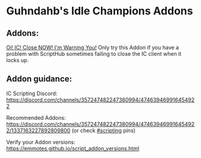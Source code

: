 # Guhndahb's Idle Champions Addons
## Addons:
[Oi! IC! Close NOW! I'm Warning You!](https://github.com/Guhndahb/IC_Addons/tree/main/IC_Oi_IC_CloseNow_ImWarningYou_Extra)
Only try this Addon if you have a problem with ScriptHub sometimes failing to close the IC client when it locks up.
## Addon guidance:
IC Scripting Discord:
https://discord.com/channels/357247482247380994/474639469916454922

Recommended Addons:
https://discord.com/channels/357247482247380994/474639469916454922/1337163227892809800 (or check [#scripting](https://discord.com/channels/357247482247380994/474639469916454922) pins)

Verify your Addon versions:
https://emmotes.github.io/script_addon_versions.html